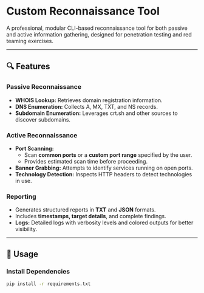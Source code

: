 # Custom Reconnaissance Tool

A professional, modular CLI-based reconnaissance tool for both passive and active information gathering, designed for penetration testing and red teaming exercises.

---

## 🔍 Features

### Passive Reconnaissance
- **WHOIS Lookup:** Retrieves domain registration information.
- **DNS Enumeration:** Collects A, MX, TXT, and NS records.
- **Subdomain Enumeration:** Leverages crt.sh and other sources to discover subdomains.

### Active Reconnaissance
- **Port Scanning:**
  - Scan **common ports** or a **custom port range** specified by the user.
  - Provides estimated scan time before proceeding.
- **Banner Grabbing:** Attempts to identify services running on open ports.
- **Technology Detection:** Inspects HTTP headers to detect technologies in use.

### Reporting
- Generates structured reports in **TXT** and **JSON** formats.
- Includes **timestamps, target details**, and complete findings.
- **Logs:** Detailed logs with verbosity levels and colored outputs for better visibility.

---

## 🚀 Usage

### Install Dependencies
```bash
pip install -r requirements.txt

